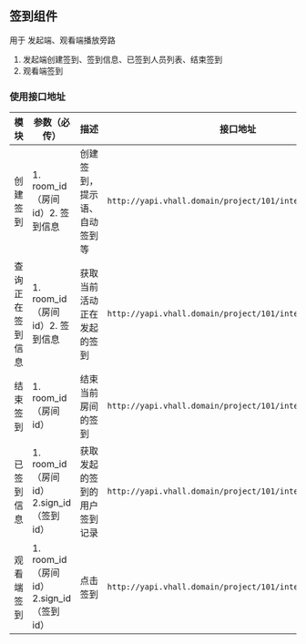 ## 签到组件

用于 发起端、观看端播放旁路

1. 发起端创建签到、签到信息、已签到人员列表、结束签到
2. 观看端签到

### 使用接口地址

| 模块             | 参数（必传）                              | 描述                         | 接口地址                                                   |
| ---------------- | ----------------------------------------- | ---------------------------- | ---------------------------------------------------------- |
| 创建签到         | 1. room_id（房间 id）2. 签到信息          | 创建签到，提示语、自动签到等 | `http://yapi.vhall.domain/project/101/interface/api/25719` |
| 查询正在签到信息 | 1. room_id（房间 id）2. 签到信息          | 获取当前活动正在发起的签到   | `http://yapi.vhall.domain/project/101/interface/api/25905` |
| 结束签到         | 1. room_id（房间 id）                     | 结束当前房间的签到           | `http://yapi.vhall.domain/project/101/interface/api/25887` |
| 已签到信息       | 1. room_id（房间 id）2.sign_id（签到 id） | 获取发起的签到的用户签到记录 | `http://yapi.vhall.domain/project/101/interface/api/25911` |
| 观看端签到       | 1. room_id（房间 id）2.sign_id（签到 id） | 点击签到                     | `http://yapi.vhall.domain/project/101/interface/api/25881` |
